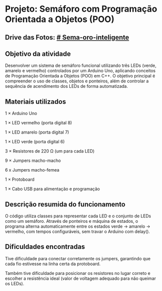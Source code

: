 # Projeto: Semáforo com Programação Orientada a Objetos (POO)
## Drive das Fotos: [# Sema-oro-inteligente](https://drive.google.com/drive/u/1/folders/1Nmn5LsAPqJI6xFHJ_UC1l1caeklS3qKI)
##  Objetivo da atividade

Desenvolver um sistema de semáforo funcional utilizando três LEDs (verde, amarelo e vermelho) controlados por um Arduino Uno, aplicando conceitos de Programação Orientada a Objetos (POO) em C++.
O objetivo principal é compreender o uso de classes, objetos e ponteiros, além de controlar a sequência de acendimento dos LEDs de forma automatizada.

##  Materiais utilizados

1 × Arduino Uno

1 × LED vermelho (porta digital 8)

1 × LED amarelo (porta digital 7)

1 × LED verde (porta digital 6)

3 × Resistores de 220 Ω (um para cada LED)

9 × Jumpers macho-macho

6 x Jumpers macho-femea

1 × Protoboard

1 × Cabo USB para alimentação e programação

##  Descrição resumida do funcionamento

O código utiliza classes para representar cada LED e o conjunto de LEDs como um semáforo.
Através de ponteiros e máquina de estados, o programa alterna automaticamente entre os estados verde → amarelo → vermelho, com tempos configuráveis, sem travar o Arduino com delay().

## Dificuldades encontradas

Tive dificuldade para conectar corretamente os jumpers, garantindo que cada fio estivesse na linha certa da protoboard.

Também tive dificuldade para posicionar os resistores no lugar correto e escolher a resistência ideal (valor de voltagem adequado para não queimar os LEDs).
